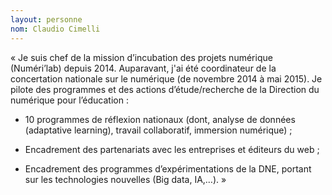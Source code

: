 ```yaml
---
layout: personne
nom: Claudio Cimelli
---
```


« Je suis chef de la mission d’incubation des projets
numérique (Numéri’lab) depuis 2014. Auparavant, j'ai été coordinateur
de la concertation nationale sur le numérique (de novembre 2014 à mai
2015). Je pilote des programmes et des actions d’étude/recherche de la
Direction du numérique pour l’éducation :

- 10 programmes de réflexion nationaux (dont, analyse de données
  (adaptative learning), travail collaboratif, immersion numérique) ;

- Encadrement des partenariats avec les entreprises et éditeurs du
  web ;

- Encadrement des programmes d’expérimentations de la DNE, portant sur
  les technologies nouvelles (Big data, IA,…). »

